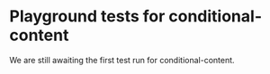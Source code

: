 # Playground tests for conditional-content
We are still awaiting the first test run for conditional-content.
